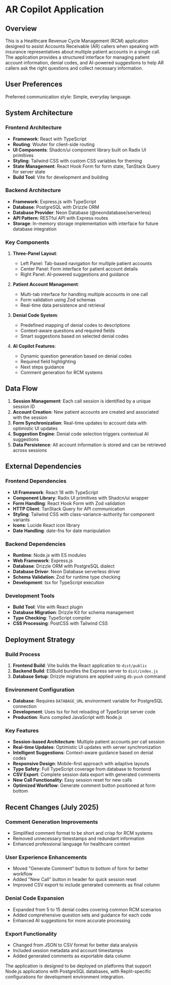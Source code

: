 # AR Copilot Application

## Overview

This is a Healthcare Revenue Cycle Management (RCM) application designed to assist Accounts Receivable (AR) callers when speaking with insurance representatives about multiple patient accounts in a single call. The application provides a structured interface for managing patient account information, denial codes, and AI-powered suggestions to help AR callers ask the right questions and collect necessary information.

## User Preferences

Preferred communication style: Simple, everyday language.

## System Architecture

### Frontend Architecture
- **Framework**: React with TypeScript
- **Routing**: Wouter for client-side routing
- **UI Components**: Shadcn/ui component library built on Radix UI primitives
- **Styling**: Tailwind CSS with custom CSS variables for theming
- **State Management**: React Hook Form for form state, TanStack Query for server state
- **Build Tool**: Vite for development and building

### Backend Architecture
- **Framework**: Express.js with TypeScript
- **Database**: PostgreSQL with Drizzle ORM
- **Database Provider**: Neon Database (@neondatabase/serverless)
- **API Pattern**: RESTful API with Express routes
- **Storage**: In-memory storage implementation with interface for future database integration

### Key Components

1. **Three-Panel Layout**:
   - Left Panel: Tab-based navigation for multiple patient accounts
   - Center Panel: Form interface for patient account details
   - Right Panel: AI-powered suggestions and guidance

2. **Patient Account Management**:
   - Multi-tab interface for handling multiple accounts in one call
   - Form validation using Zod schemas
   - Real-time data persistence and retrieval

3. **Denial Code System**:
   - Predefined mapping of denial codes to descriptions
   - Context-aware questions and required fields
   - Smart suggestions based on selected denial codes

4. **AI Copilot Features**:
   - Dynamic question generation based on denial codes
   - Required field highlighting
   - Next steps guidance
   - Comment generation for RCM systems

## Data Flow

1. **Session Management**: Each call session is identified by a unique session ID
2. **Account Creation**: New patient accounts are created and associated with the session
3. **Form Synchronization**: Real-time updates to account data with optimistic UI updates
4. **Suggestion Engine**: Denial code selection triggers contextual AI suggestions
5. **Data Persistence**: All account information is stored and can be retrieved across sessions

## External Dependencies

### Frontend Dependencies
- **UI Framework**: React 18 with TypeScript
- **Component Library**: Radix UI primitives with Shadcn/ui wrapper
- **Form Handling**: React Hook Form with Zod validation
- **HTTP Client**: TanStack Query for API communication
- **Styling**: Tailwind CSS with class-variance-authority for component variants
- **Icons**: Lucide React icon library
- **Date Handling**: date-fns for date manipulation

### Backend Dependencies
- **Runtime**: Node.js with ES modules
- **Web Framework**: Express.js
- **Database**: Drizzle ORM with PostgreSQL dialect
- **Database Driver**: Neon Database serverless driver
- **Schema Validation**: Zod for runtime type checking
- **Development**: tsx for TypeScript execution

### Development Tools
- **Build Tool**: Vite with React plugin
- **Database Migration**: Drizzle Kit for schema management
- **Type Checking**: TypeScript compiler
- **CSS Processing**: PostCSS with Tailwind CSS

## Deployment Strategy

### Build Process
1. **Frontend Build**: Vite builds the React application to `dist/public`
2. **Backend Build**: ESBuild bundles the Express server to `dist/index.js`
3. **Database Setup**: Drizzle migrations are applied using `db:push` command

### Environment Configuration
- **Database**: Requires `DATABASE_URL` environment variable for PostgreSQL connection
- **Development**: Uses tsx for hot reloading of TypeScript server code
- **Production**: Runs compiled JavaScript with Node.js

### Key Features
- **Session-based Architecture**: Multiple patient accounts per call session
- **Real-time Updates**: Optimistic UI updates with server synchronization
- **Intelligent Suggestions**: Context-aware guidance based on denial codes
- **Responsive Design**: Mobile-first approach with adaptive layouts
- **Type Safety**: Full TypeScript coverage from database to frontend
- **CSV Export**: Complete session data export with generated comments
- **New Call Functionality**: Easy session reset for new calls
- **Optimized Workflow**: Generate comment button positioned at form bottom

## Recent Changes (July 2025)

### Comment Generation Improvements
- Simplified comment format to be short and crisp for RCM systems
- Removed unnecessary timestamps and redundant information
- Enhanced professional language for healthcare context

### User Experience Enhancements
- Moved "Generate Comment" button to bottom of form for better workflow
- Added "New Call" button in header for quick session reset
- Improved CSV export to include generated comments as final column

### Denial Code Expansion
- Expanded from 5 to 15 denial codes covering common RCM scenarios
- Added comprehensive question sets and guidance for each code
- Enhanced AI suggestions for more accurate processing

### Export Functionality
- Changed from JSON to CSV format for better data analysis
- Included session metadata and account timestamps
- Added generated comments as exportable data column

The application is designed to be deployed on platforms that support Node.js applications with PostgreSQL databases, with Replit-specific configurations for development environment integration.